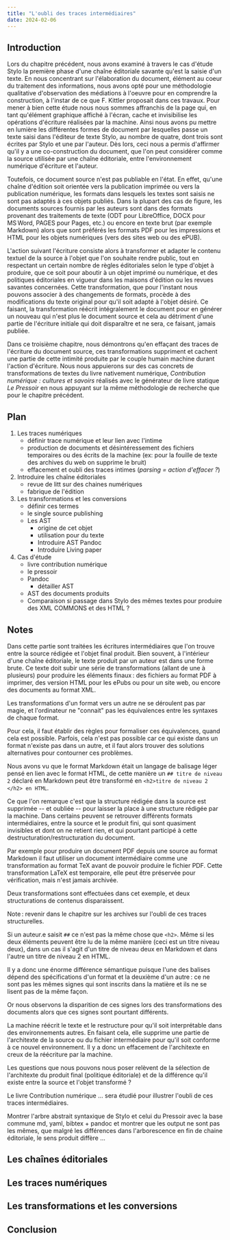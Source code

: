 ```yaml
---
title: "L'oubli des traces intermédiaires"
date: 2024-02-06
---
```


## Introduction

Lors du chapitre précédent, nous avons examiné à travers le cas d'étude Stylo
la première phase d'une chaîne éditoriale savante qu'est la saisie d'un texte.
En nous concentrant sur l'élaboration du document, élément au coeur du
traitement des informations, nous avons opté pour une méthodologie qualitative
d'observation des médiations à l'oeuvre pour en comprendre la construction, à
l'instar de ce que F. Kittler proposait dans ces travaux. 
Pour mener à bien cette étude nous nous sommes affranchis de la page qui, en
tant qu'élément graphique affiché à l'écran, cache et invisibilise les
opérations d'écriture réalisées par la machine.
Ainsi nous avons pu mettre en lumière les différentes formes de document par
lesquelles passe un texte saisi dans l'éditeur de texte Stylo, au nombre de
quatre, dont trois sont écrites par Stylo et une par l'auteur.
Dès lors, ceci nous a permis d'affirmer qu'il y a une co-construction du
document, que l'on peut considérer comme la source utilisée par une chaîne
éditoriale, entre l'environnement numérique d'écriture et l'auteur.  

Toutefois, ce document source n'est pas publiable en l'état.
En effet, qu'une chaîne d'édition soit orientée vers la publication imprimée ou
vers la publication numérique, les formats dans lesquels les textes
sont saisis ne sont pas adaptés à ces objets publiés.
Dans la plupart des cas de figure, les documents sources fournis par les auteurs
sont dans des formats provenant des traitements de texte (ODT pour LibreOffice,
DOCX pour MS Word, PAGES pour Pages, etc.) ou encore en texte brut (par exemple
Markdown) alors que sont préférés les formats PDF pour les impressions et HTML
pour les objets numériques (vers des sites web ou des ePUB). 

L'action suivant l'écriture consiste alors à transformer et adapter le contenu
textuel de la source à l'objet que l'on souhaite rendre public, tout en
respectant un certain nombre de règles éditoriales selon le type d'objet à
produire, que ce soit pour aboutir à un objet imprimé ou numérique, et des
politiques éditoriales en vigueur dans les maisons d'édition ou les revues
savantes concernées.
Cette transformation, que pour l'instant nous pouvons associer à des changements
de formats, procède à des modifications du texte original pour qu'il soit
adapté à l'objet désiré.
Ce faisant, la transformation réécrit intégralement le document pour en générer
un nouveau qui n'est plus le document source et cela au détriment d'une partie de
l'écriture initiale qui doit disparaître et ne sera, ce faisant, jamais publiée.

Dans ce troisième chapitre, nous démontrons qu'en effaçant des traces de
l'écriture du document source, ces transformations suppriment et cachent une
partie de cette intimité produite par le couple humain machine durant l'action
d'écriture.
Nous nous appuierons sur des cas concrets de transformations de textes du
livre nativement numérique, _Contribution numérique : cultures et savoirs_
réalisés avec le générateur de livre statique _Le Pressoir_ en nous appuyant sur
la même méthodologie de recherche que pour le chapitre précédent.


## Plan

1. Les traces numériques
    - définir trace numérique et leur lien avec l'intime
    - production de documents et désintéressement des fichiers temporaires ou
      des écrits de la machine (ex: pour la fouille de texte des archives du web
on supprime le bruit)
    - effacement et oubli des traces intimes (_parsing = action d'effacer ?_)
2. Introduire les chaîne éditoriales 
    - revue de litt sur des chaines numériques
    - fabrique de l'édition
3. Les transformations et les conversions
    - définir ces termes
    - le single source publishing
    -  Les AST
        - origine de cet objet
        - utilisation pour du texte
        - Introduire AST Pandoc
        - Introduire Living paper
4. Cas d'étude
    - livre contribution numérique
    - le pressoir
    - Pandoc
        - détailler AST
    - AST des documents produits
    - Comparaison si passage dans Stylo des mêmes textes pour produire des XML
      COMMONS et des HTML ?

## Notes


Dans cette partie sont traitées les écritures intermédiaires que l'on trouve
entre la source rédigée et l'objet final produit.
Bien souvent, à l'intérieur d'une chaîne éditoriale, le texte produit par un
auteur est dans une forme brute.
Ce texte doit subir une série de transformations (allant de une à plusieurs)
pour produire les éléments finaux : des fichiers au format PDF à imprimer, des
version HTML pour les ePubs ou pour un site web, ou encore des documents au
format XML.

Les transformations d'un format vers un autre ne se déroulent pas par magie, et
l'ordinateur ne "connait" pas les équivalences entre les syntaxes de chaque format.

Pour cela, il faut établir des règles pour formaliser ces équivalences, quand
cela est possible.
Parfois, cela n'est pas possible car ce qui existe dans un format n'existe pas
dans un autre, et il faut alors trouver des solutions alternatives pour
contourner ces problèmes.

Nous avons vu que le format Markdown était un langage de balisage léger pensé en
lien avec le format HTML, de cette manière un `## titre de niveau 2` déclaré en
Markdown peut être transformé en `<h2>titre de niveau 2 </h2> en HTML`.

Ce que l'on remarque c'est que la structure rédigée dans la source est supprimée
-- et oubliée -- pour laisser la place à une structure rédigée par la machine.
Dans certains peuvent se retrouver différents formats intermédiaires, entre la
source et le produit fini, qui sont quasiment invisibles et dont on ne retient
rien, et qui pourtant participé à cette destructuration/restructuration du
document.

Par exemple pour produire un document PDF depuis une source au format Markdown
il faut utiliser un document intermédiaire comme une transformation au format
TeX avant de pouvoir produire le fichier PDF.
Cette transformation LaTeX est temporaire, elle peut être préservée pour
vérification, mais n'est jamais archivée.

Deux transformations sont effectuées dans cet exemple, et deux structurations de
contenus disparaissent.

Note : revenir dans le chapitre sur les archives sur l'oubli de ces traces
structurelles.

Si un auteur.e saisit `##` ce n'est pas la même chose que `<h2>`.
Même si les deux éléments peuvent être lu de la même manière (ceci est un titre
niveau deux), dans un cas il s'agit d'un titre de niveau deux en Markdown et
dans l'autre un titre de niveau 2 en HTML.

Il y a donc une énorme différence sémantique puisque l'une des balises dépend
des spécifications d'un format et la deuxième d'un autre : ce ne sont pas les
mêmes signes qui sont inscrits dans la matière et ils ne se lisent pas de la
même façon.

Or nous observons la disparition de ces signes lors des transformations des
documents alors que ces signes sont pourtant différents.

La machine réécrit le texte et le restructure pour qu'il soit interprétable dans
des environnements autres.
En faisant cela, elle supprime une partie de l'architexte de la source ou du
fichier intermédiaire pour qu'il soit conforme à ce nouvel environnement.
Il y a donc un effacement de l'architexte en creux de la réécriture par la
machine.

Les questions que nous pouvons nous poser relèvent de la sélection de
l'architexte du produit final (politique éditoriale) et de la différence qu'il
existe entre la source et l'objet transformé ?

Le livre Contribution numérique ... sera étudié pour illustrer l'oubli de ces
traces intermédiaires.

Montrer l'arbre abstrait syntaxique de Stylo et celui du Pressoir avec la base
commune md, yaml, bibtex + pandoc et montrer que les output ne sont pas les
mêmes, que malgré les différences dans l'arborescence en fin de chaine
éditoriale, le sens produit diffère ...

## Les chaînes éditoriales

## Les traces numériques

## Les transformations et les conversions

## Conclusion
